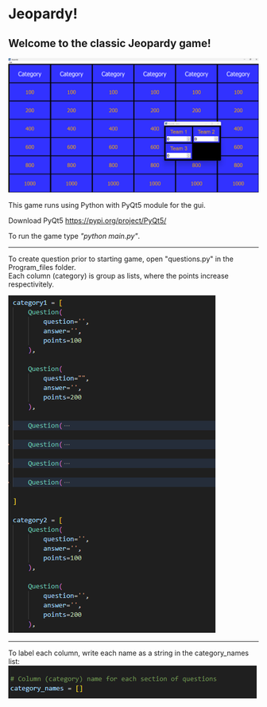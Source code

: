 # Jeopardy!

## Welcome to the classic Jeopardy game!

![Alt text](Program_files/images/game.png)

This game runs using Python with PyQt5 module for the gui.

Download PyQt5 https://pypi.org/project/PyQt5/

To run the game type *"python main.py"*.

___

To create question prior to starting game, open "questions.py" in the Program_files folder.<br>
Each column (category) is group as lists, where the points increase respectivitely.

![Alt text](Program_files/images/questions.png)

___

To label each column, write each name as a string in the category_names list:
![Alt text](Program_files/images/cat_names.png)
